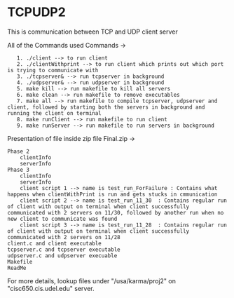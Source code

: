 # TCPUDP2
This is communication between TCP and UDP client server

All of the Commands used 
Commands ->

       1. ./client --> to run client
       2. ./clientWithprint --> to run client which prints out which port is trying to communicate with
       3. ./tcpserver& --> run tcpserver in background
       4. ./udpserver& --> run udpserver in background
       5. make kill --> run makefile to kill all servers
       6. make clean --> run makefile to remove executables
       7. make all --> run makefile to compile tcpserver, udpserver and client, followed by starting both the servers in background and running the client on terminal
       8. make runClient --> run makefile to run client
       9. make runServer --> run makefile to run servers in background

Presentation of file inside zip file
 Final.zip ->

    Phase 2
        clientInfo
        serverInfo
    Phase 3
        clientInfo
        serverInfo
        client script 1 --> name is test_run_ForFailure : Contains what happens when clientWithPrint is run and gets stucks in cmmunication
        client script 2 --> name is test_run_11_30  : Contains regular run of client with output on terminal when client successfully communicated with 2 servers on 11/30, followed by another run when no new client to communicate was found
        client script 3 --> name is test_run_11_28  : Contains regular run of client with output on terminal when client successfully communicated with 2 servers on 11/28
    client.c and client executable
    tcpserver.c and tcpserver executable
    udpserver.c and udpserver execuable
    Makefile
    ReadMe


For more details, lookup files under "/usa/karma/proj2" on "cisc650.cis.udel.edu" server.